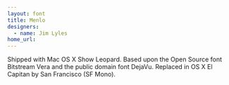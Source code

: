 ```yaml
---
layout: font
title: Menlo
designers:
  - name: Jim Lyles
home_url:
---
```


Shipped with Mac OS X Show Leopard. Based upon the Open Source font Bitstream Vera and the public domain font DejaVu. Replaced in OS X El Capitan by San Francisco (SF Mono).
